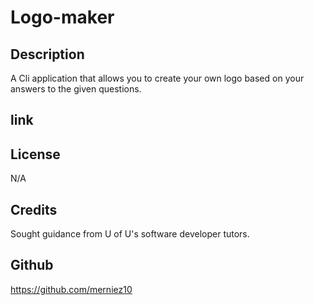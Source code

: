# Logo-maker
## Description
A Cli application that allows you to create your own logo based on your answers to the given questions.

## link


## License
N/A

## Credits
Sought guidance from U of U's software developer tutors.

## Github
https://github.com/merniez10
